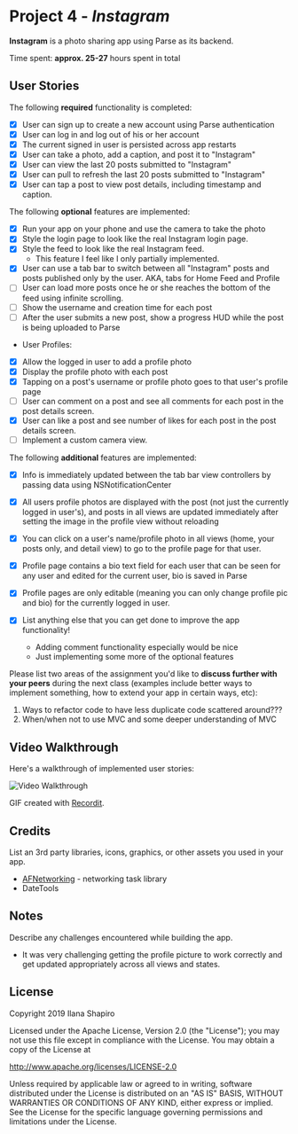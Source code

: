 # Project 4 - *Instagram*

**Instagram** is a photo sharing app using Parse as its backend.

Time spent: **approx. 25-27** hours spent in total

## User Stories

The following **required** functionality is completed:

- [X] User can sign up to create a new account using Parse authentication
- [X] User can log in and log out of his or her account
- [X] The current signed in user is persisted across app restarts
- [X] User can take a photo, add a caption, and post it to "Instagram"
- [X] User can view the last 20 posts submitted to "Instagram"
- [X] User can pull to refresh the last 20 posts submitted to "Instagram"
- [X] User can tap a post to view post details, including timestamp and caption.

The following **optional** features are implemented:

- [X] Run your app on your phone and use the camera to take the photo
- [X] Style the login page to look like the real Instagram login page.
- [X] Style the feed to look like the real Instagram feed.
    - This feature I feel like I only partially implemented.
- [X] User can use a tab bar to switch between all "Instagram" posts and posts published only by the user. AKA, tabs for Home Feed and Profile
- [ ] User can load more posts once he or she reaches the bottom of the feed using infinite scrolling.
- [ ] Show the username and creation time for each post
- [ ] After the user submits a new post, show a progress HUD while the post is being uploaded to Parse
- User Profiles:
- [X] Allow the logged in user to add a profile photo
- [X] Display the profile photo with each post
- [X] Tapping on a post's username or profile photo goes to that user's profile page
- [ ] User can comment on a post and see all comments for each post in the post details screen.
- [X] User can like a post and see number of likes for each post in the post details screen.
- [ ] Implement a custom camera view.

The following **additional** features are implemented:
- [X] Info is immediately updated between the tab bar view controllers by passing data using NSNotificationCenter
- [X] All users profile photos are displayed with the post (not just the currently logged in user's), and posts in all views are updated immediately after setting the image in the profile view without reloading
- [X] You can click on a user's name/profile photo in all views (home, your posts only, and detail view) to go to the profile page for that user. 
- [X] Profile page contains a bio text field for each user that can be seen for any user and edited for the current user, bio is saved in Parse
- [X] Profile pages are only editable (meaning you can only change profile pic and bio) for the currently logged in user.


- [X] List anything else that you can get done to improve the app functionality!
    - Adding comment functionality especially would be nice
    - Just implementing some more of the optional features

Please list two areas of the assignment you'd like to **discuss further with your peers** during the next class (examples include better ways to implement something, how to extend your app in certain ways, etc):

1. Ways to refactor code to have less duplicate code scattered around???
2. When/when not to use MVC and some deeper understanding of MVC

## Video Walkthrough

Here's a walkthrough of implemented user stories:

<img src='http://g.recordit.co/0fqG2krTFG.gif' title='Video Walkthrough' width='' alt='Video Walkthrough' />

GIF created with [Recordit](https://recordit.co/).

## Credits

List an 3rd party libraries, icons, graphics, or other assets you used in your app.

- [AFNetworking](https://github.com/AFNetworking/AFNetworking) - networking task library
- DateTools


## Notes

Describe any challenges encountered while building the app.
- It was very challenging getting the profile picture to work correctly and get updated appropriately across all views and states.

## License

Copyright 2019 Ilana Shapiro

Licensed under the Apache License, Version 2.0 (the "License");
you may not use this file except in compliance with the License.
You may obtain a copy of the License at

http://www.apache.org/licenses/LICENSE-2.0

Unless required by applicable law or agreed to in writing, software
distributed under the License is distributed on an "AS IS" BASIS,
WITHOUT WARRANTIES OR CONDITIONS OF ANY KIND, either express or implied.
See the License for the specific language governing permissions and
limitations under the License.
